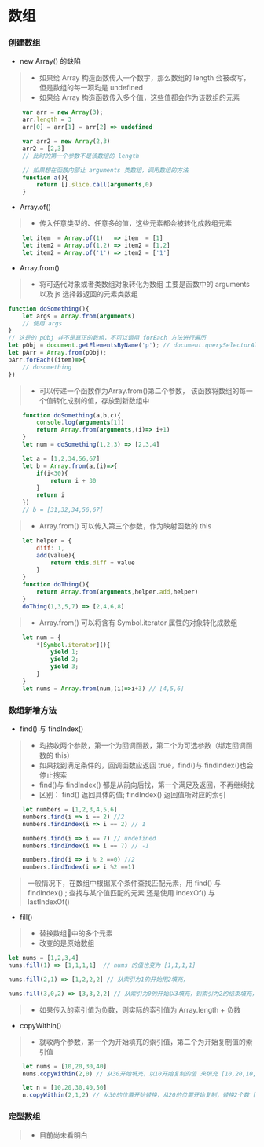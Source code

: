 # 数组

### 创建数组
- new Array() 的缺陷
>* 如果给 Array 构造函数传入一个数字，那么数组的 length 会被改写，但是数组的每一项均是 undefined
>* 如果给 Array 构造函数传入多个值，这些值都会作为该数组的元素
``` javascript
    var arr = new Array(3);
    arr.length = 3
    arr[0] = arr[1] = arr[2] => undefined

    var arr2 = new Array(2,3)
    arr2 = [2,3]
    // 此时的第一个参数不是该数组的 length

    // 如果想在函数内部让 arguments 类数组，调用数组的方法
    function a(){
        return [].slice.call(arguments,0)
    }
```
- Array.of()
>* 传入任意类型的、任意多的值，这些元素都会被转化成数组元素
``` JavaScript
    let item  = Array.of(1)   => item  = [1]
    let item2 = Array.of(1,2) => item2 = [1,2]
    let item2 = Array.of('1') => item2 = ['1']
```
- Array.from()
>* 将可迭代对象或者类数组对象转化为数组 主要是函数中的 arguments 以及 js 选择器返回的元素类数组
``` javascript
function doSomething(){
    let args = Array.from(arguments)
    // 使用 args 
}
// 这是的 pObj 并不是真正的数组，不可以调用 forEach 方法进行遍历
let pObj = document.getElementsByName('p'); // document.querySelectorAll('p')
let pArr = Array.from(pObj);
pArr.forEach((item)=>{
    // dosomething
})
```
>* 可以传递一个函数作为Array.from()第二个参数， 该函数将数组的每一个值转化成别的值，存放到新数组中
``` javascript
    function doSomething(a,b,c){
        console.log(arguments[1])
        return Array.from(arguments,(i)=> i+1)
    }
    let num = doSomething(1,2,3) => [2,3,4]

    let a = [1,2,34,56,67]
    let b = Array.from(a,(i)=>{
        if(i<30){
            return i + 30
        }
        return i
    })
    // b = [31,32,34,56,67]
```
>* Array.from() 可以传入第三个参数，作为映射函数的 this
```javascript
    let helper = {
        diff: 1,
        add(value){
            return this.diff + value
        }
    }
    function doThing(){
        return Array.from(arguments,helper.add,helper)
    }
    doThing(1,3,5,7) => [2,4,6,8]
```
>* Array.from() 可以将含有 Symbol.iterator 属性的对象转化成数组
``` javascript
    let num = {
        *[Symbol.iterator](){
            yield 1;
            yield 2;
            yield 3;
        }
    }
    let nums = Array.from(num,(i)=>i+3) // [4,5,6]

```
### 数组新增方法
- find() 与 findIndex()
>* 均接收两个参数，第一个为回调函数，第二个为可选参数（绑定回调函数的 this）
>* 如果找到满足条件的，回调函数应返回 true，find()与 findIndex()也会停止搜索
>* find()与 findIndex() 都是从前向后找，第一个满足及返回，不再继续找
>* 区别： find() 返回具体的值;  findIndex() 返回值所对应的索引
```javascript
    let numbers = [1,2,3,4,5,6]
    numbers.find(i => i == 2) //2
    numbers.findIndex(i => i == 2) // 1

    numbers.find(i => i == 7) // undefined
    numbers.findIndex(i => i == 7) // -1

    numbers.find(i => i % 2 ==0) //2
    numbers.findIndex(i => i %2 ==1)    
```
> 一般情况下，在数组中根据某个条件查找匹配元素，用 find() 与 findIndex() ;
> 查找与某个值匹配的元素 还是使用 indexOf() 与 lastIndexOf()

- fill()
>* 替换数组中的多个元素
>* 改变的是原始数组
```javascript
let nums = [1,2,3,4]
nums.fill(1) => [1,1,1,1]  // nums 的值也变为 [1,1,1,1]

nums.fill(2,1) => [1,2,2,2] // 从索引为1的开始用2填充，

nums.fill(3,0,2) => [3,3,2,2] // 从索引为0的开始以3填充，到索引为2的结束填充，不包含2
```
>* 如果传入的索引值为负数，则实际的索引值为 Array.length + 负数
- copyWithin()
>* 就收两个参数，第一个为开始填充的索引值，第二个为开始复制值的索引值
```javascript
    let nums = [10,20,30,40]
    nums.copyWithin(2,0) // 从30开始填充，以10开始复制的值 来填充 [10,20,10,20] 与 nums.copyWithIn(2)一样

    let n = [10,20,30,40,50]
    n.copyWithin(2,1,2) // 从30的位置开始替换，从20的位置开始复制，替换2个数 [10,20,20,40,50]
```
### 定型数组 
>* 目前尚未看明白